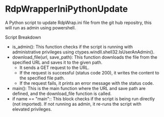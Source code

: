 # RdpWrapperIniPythonUpdate
A Python script to update RdpWrap.ini file from the git hub repositry, this will run as admin using powershell.

Script Breakdown
* is_admin(): This function checks if the script is running with administrative privileges using ctypes.windll.shell32.IsUserAnAdmin().
* download_file(url, save_path): This function downloads the file from the specified URL and saves it to the given path.
  * It sends a GET request to the URL.
  * If the request is successful (status code 200), it writes the content to the specified file path.
  * If the request fails, it prints an error message with the status code.
* main(): This is the main function where the URL and save path are defined, and the download_file function is called.
* if name == "main":: This block checks if the script is being run directly (not imported). If not running as admin, it re-runs the script with elevated privileges.
